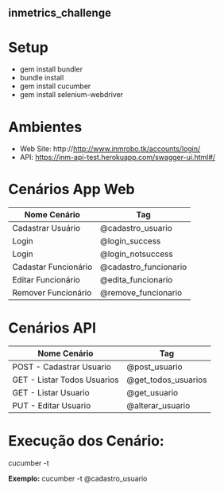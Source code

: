 ## inmetrics_challenge

# Setup
* gem install bundler
* bundle install
* gem install cucumber
* gem install selenium-webdriver

# Ambientes 
* Web Site: http://http://www.inmrobo.tk/accounts/login/
* API:  https://inm-api-test.herokuapp.com/swagger-ui.html#/

# Cenários App Web
Nome Cenário 		    | 	Tag
------------------- | -------------------------
Cadastrar Usuário	  | @cadastro_usuario
Login			          | @login_success
Login			          | @login_notsuccess
Cadastar Funcionário| @cadastro_funcionario
Editar Funcionário	| @edita_funcionario
Remover Funcionário	| @remove_funcionario

# Cenários API
Nome Cenário 		            | 	Tag
--------------------------- | --------------------
POST - Cadastrar Usuario	  | @post_usuario
GET - Listar Todos Usuarios	| @get_todos_usuarios
GET - Listar Usuario		    | @get_usuario
PUT - Editar Usuario		    | @alterar_usuario

# Execução dos Cenário:
cucumber -t 

**Exemplo:** 
  cucumber -t @cadastro_usuario
